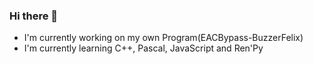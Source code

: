 ### Hi there 👋

- I'm currently working on my own Program(EACBypass-BuzzerFelix)
- I'm currently learning C++, Pascal, JavaScript and Ren'Py
